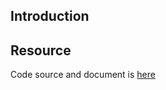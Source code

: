 ## Introduction

## Resource

Code source and document is [here](https://github.com/kcl-lang/artifacthub/tree/main/add-nodeselector)
